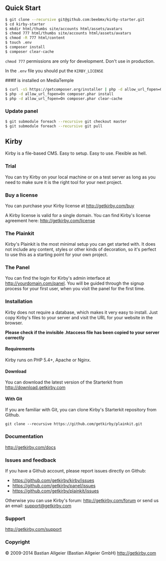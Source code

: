 ## Quick Start

```sh
$ git clone --recursive git@github.com:beebmx/kirby-starter.git
$ cd kirby-starter
$ mkdir html/thumbs site/accounts html/assets/avatars
$ chmod 777 html/thumbs site/accounts html/assets/avatars
$ chmod -R 777 html/content
$ touch .env
$ composer install
$ composer clear-cache
```
`chmod 777` permissions are only for development. Don't use in production.

In the `.env` file you should put the `KIRBY_LICENSE`

###If is installed on MediaTemple

```sh
$ curl -sS https://getcomposer.org/installer | php -d allow_url_fopen=On
$ php -d allow_url_fopen=On composer.phar install
$ php -d allow_url_fopen=On composer.phar clear-cache
```

### Update panel
```sh
$ git submodule foreach --recursive git checkout master
$ git submodule foreach --recursive git pull
```

## Kirby

Kirby is a file-based CMS.
Easy to setup. Easy to use. Flexible as hell.

### Trial

You can try Kirby on your local machine or on a test
server as long as you need to make sure it is the right
tool for your next project.

### Buy a license

You can purchase your Kirby license at
<http://getkirby.com/buy>

A Kirby license is valid for a single domain. You can find 
Kirby's license agreement here: <http://getkirby.com/license>

### The Plainkit

Kirby's Plainkit is the most minimal setup you can get started with.
It does not include any content, styles or other kinds of decoration, 
so it's perfect to use this as a starting point for your own project.

### The Panel

You can find the login for Kirby's admin interface at
http://yourdomain.com/panel. You will be guided through the signup
process for your first user, when you visit the panel
for the first time.

### Installation

Kirby does not require a database, which makes it very easy to
install. Just copy Kirby's files to your server and visit the
URL for your website in the browser.

**Please check if the invisible .htaccess file has been
copied to your server correctly**

#### Requirements

Kirby runs on PHP 5.4+, Apache or Nginx.

#### Download

You can download the latest version of the Starterkit
from http://download.getkirby.com

#### With Git

If you are familiar with Git, you can clone Kirby's
Starterkit repository from Github.

    git clone --recursive https://github.com/getkirby/plainkit.git

### Documentation
<http://getkirby.com/docs>

### Issues and feedback

If you have a Github account, please report issues
directly on Github:

- <https://github.com/getkirby/kirby/issues>
- <https://github.com/getkirby/panel/issues>
- <https://github.com/getkirby/plainkit/issues>

Otherwise you can use Kirby's forum: http://getkirby.com/forum
or send us an email: <support@getkirby.com>

### Support
<http://getkirby.com/support>

### Copyright

© 2009-2014 Bastian Allgeier (Bastian Allgeier GmbH)
<http://getkirby.com>